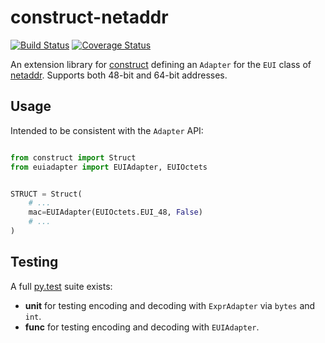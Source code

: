 # construct-netaddr

[![Build Status](https://travis-ci.com/phuntimes/construct-netaddr.svg?branch=master)](https://travis-ci.com/phuntimes/construct-netaddr)
[![Coverage Status](https://coveralls.io/repos/github/phuntimes/construct-netaddr/badge.svg?branch=master)](https://coveralls.io/github/phuntimes/construct-netaddr?branch=master)

An extension library for [construct] defining an `Adapter` for the `EUI` class of [netaddr].
Supports both 48-bit and 64-bit addresses.

## Usage

Intended to be consistent with the `Adapter` API:

```python

from construct import Struct
from euiadapter import EUIAdapter, EUIOctets


STRUCT = Struct(
    # ...
    mac=EUIAdapter(EUIOctets.EUI_48, False)
    # ...
)

```

## Testing

A full [py.test] suite exists:

 * **unit** for testing encoding and decoding with `ExprAdapter` via `bytes` and `int`.
 * **func** for testing encoding and decoding with `EUIAdapter`.


[construct]: https://github.com/construct/construct
[netaddr]: https://github.com/drkjam/netaddr
[py.test]: https://docs.pytest.org/
